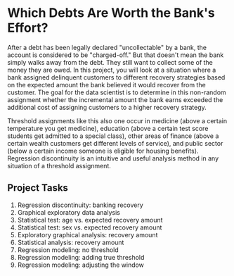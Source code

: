 # Which Debts Are Worth the Bank's Effort?

After a debt has been legally declared "uncollectable" by a bank, the account is considered to be "charged-off." But that doesn't mean the bank simply walks away from the debt.
They still want to collect some of the money they are owed. In this project, you will look at a situation where a bank assigned delinquent customers to different recovery 
strategies based on the expected amount the bank believed it would recover from the customer. The goal for the data scientist is to determine in this non-random assignment 
whether the incremental amount the bank earns exceeded the additional cost of assigning customers to a higher recovery strategy.

Threshold assignments like this also one occur in medicine (above a certain temperature you get medicine), education (above a certain test score students get admitted to a 
special class), other areas of finance (above a certain wealth customers get different levels of service), and public sector (below a certain income someone is eligible for 
housing benefits). Regression discontinuity is an intuitive and useful analysis method in any situation of a threshold assignment.

## Project Tasks

1. Regression discontinuity: banking recovery
1. Graphical exploratory data analysis
1. Statistical test: age vs. expected recovery amount
1. Statistical test: sex vs. expected recovery amount
1. Exploratory graphical analysis: recovery amount
1. Statistical analysis: recovery amount
1. Regression modeling: no threshold
1. Regression modeling: adding true threshold
1. Regression modeling: adjusting the window



